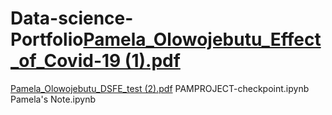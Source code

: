 # Data-science-Portfolio[Pamela_Olowojebutu_Effect_of_Covid-19 (1).pdf](https://github.com/pamolowo/Data-science-Portfolio/files/10477999/Pamela_Olowojebutu_Effect_of_Covid-19.1.pdf)
[Pamela_Olowojebutu_DSFE_test (2).pdf](https://github.com/pamolowo/Data-science-Portfolio/files/10478000/Pamela_Olowojebutu_DSFE_test.2.pdf)
PAMPROJECT-checkpoint.ipynb
Pamela's Note.ipynb
